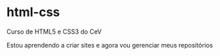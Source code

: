 # html-css
 Curso de HTML5 e CSS3 do CeV

 Estou aprendendo a criar sites e agora vou gerenciar meus repositórios
